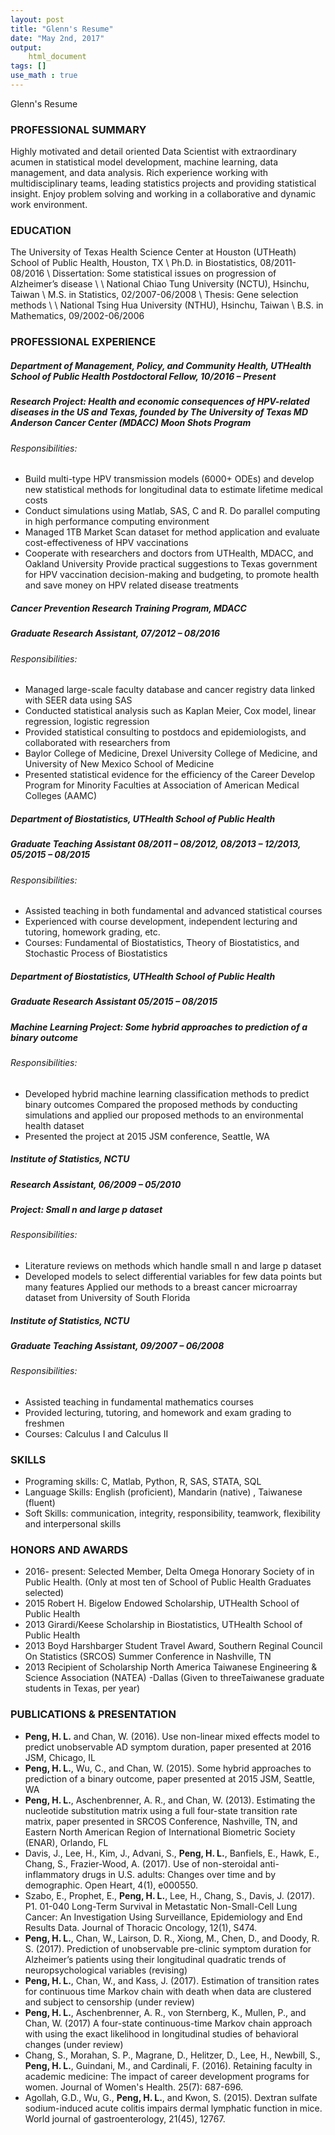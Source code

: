 ```yaml
---
layout: post
title: "Glenn's Resume"
date: "May 2nd, 2017"
output:
    html_document
tags: []
use_math : true
---
```

Glenn's Resume

### PROFESSIONAL SUMMARY
Highly motivated and detail oriented Data Scientist with extraordinary acumen in statistical model development, machine learning, data management, and data analysis. Rich experience working with multidisciplinary teams, leading statistics projects and providing statistical insight. Enjoy problem solving and working in a collaborative and dynamic work environment. 

### EDUCATION
The University of Texas Health Science Center at Houston (UTHeath) School of Public Health, Houston, TX \\
Ph.D. in Biostatistics, 08/2011-08/2016 \\
Dissertation: Some statistical issues on progression of Alzheimer’s disease \\
\\
National Chiao Tung University (NCTU), Hsinchu, Taiwan \\
M.S. in Statistics, 02/2007-06/2008 \\
Thesis: Gene selection methods \\
\\
National Tsing Hua University (NTHU), Hsinchu, Taiwan	\\
B.S. in Mathematics, 09/2002-06/2006

### PROFESSIONAL EXPERIENCE
##### Department of Management, Policy, and Community Health, UTHealth School of Public Health    Postdoctoral Fellow, 10/2016 – Present
##### Research Project:  Health and economic consequences of HPV-related diseases in the US and Texas, founded by The University of Texas MD Anderson Cancer Center (MDACC) Moon Shots Program
###### Responsibilities:
* Build multi-type HPV transmission models (6000+ ODEs) and develop new statistical methods for longitudinal data to estimate lifetime medical costs
* Conduct simulations using Matlab, SAS, C and R. Do parallel computing in high performance computing environment
* Managed 1TB Market Scan dataset for method application and evaluate cost-effectiveness of HPV vaccinations
* Cooperate with researchers and doctors from UTHealth, MDACC, and Oakland University
Provide practical suggestions to Texas government for HPV vaccination decision-making and budgeting, to promote health and save money on HPV related disease treatments

##### Cancer Prevention Research Training Program, MDACC
##### Graduate Research Assistant, 07/2012 – 08/2016
###### Responsibilities:
* Managed large-scale faculty database and cancer registry data linked with SEER data using SAS
* Conducted statistical analysis such as Kaplan Meier, Cox model, linear regression, logistic regression
* Provided statistical consulting to postdocs and epidemiologists, and collaborated with researchers from
* Baylor College of Medicine, Drexel University College of Medicine, and University of New Mexico School of Medicine
* Presented statistical evidence for the efficiency of the Career Develop Program for Minority Faculties at Association of American Medical Colleges (AAMC)

##### Department of Biostatistics, UTHealth School of Public Health
##### Graduate Teaching Assistant 08/2011 – 08/2012, 08/2013 – 12/2013, 05/2015 – 08/2015
###### Responsibilities: 
* Assisted teaching in both fundamental and advanced statistical courses
* Experienced with course development, independent lecturing and tutoring, homework grading, etc.
* Courses: Fundamental of Biostatistics, Theory of Biostatistics, and Stochastic Process of Biostatistics

##### Department of Biostatistics, UTHealth School of Public Health
##### Graduate Research Assistant 05/2015 – 08/2015
##### Machine Learning Project:  Some hybrid approaches to prediction of a binary outcome
###### Responsibilities:  
* Developed hybrid machine learning classification methods to predict binary outcomes
Compared the proposed methods by conducting simulations and applied our proposed methods to an environmental health dataset 
* Presented the project at 2015 JSM conference, Seattle, WA 

##### Institute of Statistics, NCTU 
##### Research Assistant, 06/2009 – 05/2010 
##### Project:  Small n and large p dataset 
###### Responsibilities:  
* Literature reviews on methods which handle small n and large p dataset
* Developed models to select differential variables for few data points but many features
Applied our methods to a breast cancer microarray dataset from University of South Florida

##### Institute of Statistics, NCTU
##### Graduate Teaching Assistant, 09/2007 – 06/2008
###### Responsibilities: 
* Assisted teaching in fundamental mathematics courses 
* Provided lecturing, tutoring, and homework and exam grading to freshmen 
* Courses: Calculus I and Calculus II 

### SKILLS
* Programing skills: C, Matlab, Python, R, SAS, STATA, SQL
* Language Skills: English (proficient), Mandarin (native) , Taiwanese (fluent)
* Soft Skills: communication, integrity, responsibility, teamwork, flexibility and interpersonal skills

### HONORS AND AWARDS
* 2016- present: Selected Member, Delta Omega Honorary Society of in Public Health. (Only at most ten of School of Public Health Graduates selected)
* 2015 Robert H. Bigelow Endowed Scholarship, UTHealth School of Public Health
* 2013 Girardi/Keese Scholarship in Biostatistics, UTHealth School of Public Health
* 2013 Boyd Harshbarger Student Travel Award, Southern Reginal Council On Statistics (SRCOS) Summer Conference in Nashville, TN 
* 2013 Recipient of Scholarship North America Taiwanese Engineering & Science Association (NATEA) -Dallas (Given to threeTaiwanese graduate students in Texas, per year)

### PUBLICATIONS & PRESENTATION
* __Peng, H. L.__ and Chan, W. (2016). Use non-linear mixed effects model to predict unobservable AD symptom duration, paper presented at 2016 JSM, Chicago, IL
* __Peng, H. L.__, Wu, C., and Chan, W. (2015). Some hybrid approaches to prediction of a binary outcome, paper presented at 2015 JSM, Seattle, WA
* __Peng, H. L.__, Aschenbrenner, A. R., and Chan, W. (2013). Estimating the nucleotide substitution matrix using a full four-state transition rate matrix, paper presented in SRCOS Conference, Nashville, TN, and Eastern North American Region of International Biometric Society (ENAR), Orlando, FL
* Davis, J., Lee, H., Kim, J., Advani, S., __Peng, H. L.__, Banfiels, E., Hawk, E., Chang, S., Frazier-Wood, A. (2017). Use of non-steroidal anti-inflammatory drugs in U.S. adults: Changes over time and by demographic. Open Heart, 4(1), e000550.
* Szabo, E., Prophet, E., __Peng, H. L.__, Lee, H., Chang, S., Davis, J. (2017). P1. 01-040 Long-Term Survival in Metastatic Non-Small-Cell Lung Cancer: An Investigation Using Surveillance, Epidemiology and End Results Data. Journal of Thoracic Oncology, 12(1), S474.
* __Peng, H. L.__, Chan, W., Lairson, D. R., Xiong, M., Chen, D., and Doody, R. S. (2017). Prediction of unobservable pre-clinic symptom duration for Alzheimer’s patients using their longitudinal quadratic trends of neuropsychological variables (revising)
* __Peng, H. L.__, Chan, W., and Kass, J. (2017). Estimation of transition rates for continuous time Markov chain with death when data are clustered and subject to censorship (under review)
* __Peng, H. L.__, Aschenbrenner, A. R., von Sternberg, K., Mullen, P., and Chan, W. (2017) A four-state continuous-time Markov chain approach with using the exact likelihood in longitudinal studies of behavioral changes (under review)
* Chang, S., Morahan, S. P., Magrane, D., Helitzer, D., Lee, H., Newbill, S., __Peng, H. L.__, Guindani, M., and Cardinali, F. (2016). Retaining faculty in academic medicine: The impact of career development programs for women. Journal of Women's Health. 25(7): 687-696.
* Agollah, G.D., Wu, G., __Peng, H. L.__, and Kwon, S. (2015). Dextran sulfate sodium-induced acute colitis impairs dermal lymphatic function in mice. World journal of gastroenterology, 21(45), 12767.

